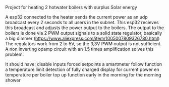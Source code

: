 Project for heating 2 hotwater boilers with surplus Solar energy

A esp32 connected to the heater sends the current power as an udp broadcast every 2 seconds to all users in the subnet.
This esp32 recieves this broadcast and adjusts the power output to the boilers.
The output to the boilers is done via 2 PWM output signals to a solid state regulator, basically a big dimmer  (https://www.aliexpress.com/item/1005007809326780.html)
The regulators work from 2 to 5V, so the 3,3V PWM output is not sufficient. A non inverting opamp circuit with an 1.5 times amplification solves this problem.

It should have:
disable inputs
forced setpoints
a smartmeter follow function
a temperature limit
detection of fully charged
display for current power en temperature per boiler
top up function early in the morning for the morning shower
